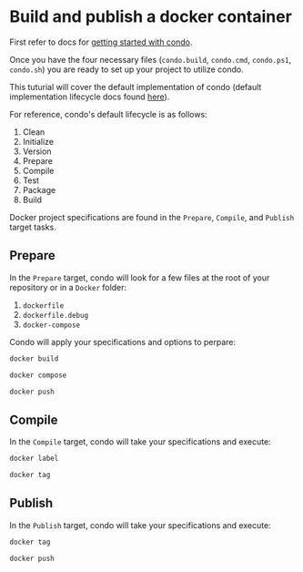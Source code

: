 # Build and publish a docker container

First refer to docs for [getting started with condo][get-started].

Once you have the four necessary files (`condo.build`, `condo.cmd`, `condo.ps1`, `condo.sh`) you are ready to set up
your project to utilize condo.

This tuturial will cover the default implementation of condo (default implementation lifecycle docs found
[here][lifecycle]).

For reference, condo's default lifecycle is as follows:

1. Clean
2. Initialize
3. Version
4. Prepare
5. Compile
6. Test
7. Package
8. Build

Docker project specifications are found in the `Prepare`, `Compile`, and `Publish` target tasks.


## Prepare
In the `Prepare` target, condo will look for a few files at the root of your repository or in a `Docker` folder:
1. `dockerfile`
2. `dockerfile.debug`
3. `docker-compose`

Condo will apply your specifications and options to perpare:

```bash
docker build
```

```bash
docker compose
```

```bash
docker push
```

## Compile
In the `Compile` target, condo will take your specifications and execute:

```bash
docker label
```

```bash
docker tag
```

## Publish
In the `Publish` target, condo will take your specifications and execute:

```bash
docker tag
```

```bash
docker push
```


[get-started]: get-started.md
[lifecycle]: ../concepts/lifecycle.md
